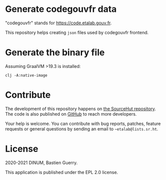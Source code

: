
# Generate codegouvfr data

"codegouvfr" stands for <https://code.etalab.gouv.fr>.

This repository helps creating `json` files used by codegouvfr frontend.


# Generate the binary file

Assuming GraalVM >19.3 is installed:

    clj -A:native-image


# Contribute

The development of this repository happens on [the SourceHut
repository](https://git.sr.ht/~etalab/codegouvfr-data).  The code is also published on [GitHub](https://github.com/etalab/codegouvfr-data) to reach more
developers.

Your help is welcome.  You can contribute with bug reports, patches,
feature requests or general questions by sending an email to
`~etalab@lists.sr.ht`.


# License

2020-2021 DINUM, Bastien Guerry.

This application is published under the EPL 2.0 license.

